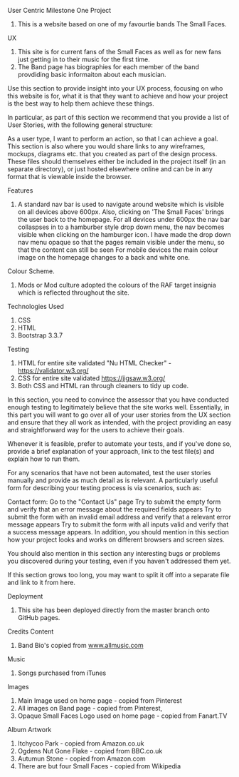 User Centric Milestone One Project

1. This is a website based on one of my favourtie bands The Small Faces. 

UX
1. This site is for current fans of the Small Faces as well as for new fans just getting in to their music for the first time.
2. The Band page has biographies for each member of the band provdiding basic informaiton about each musician.


Use this section to provide insight into your UX process, focusing on who this website is for, what it is that they want to achieve and how your project is the best way to help them achieve these things.

In particular, as part of this section we recommend that you provide a list of User Stories, with the following general structure:

As a user type, I want to perform an action, so that I can achieve a goal.
This section is also where you would share links to any wireframes, mockups, diagrams etc. that you created as part of the design process. These files should themselves either be included in the project itself (in an separate directory), or just hosted elsewhere online and can be in any format that is viewable inside the browser.

Features
1. A standard nav bar is used to navigate around website which is visible on all devices above 600px. Also, clicking on 'The Small Faces' brings the user back to the homepage.
For all devices under 600px the nav bar collaspses in to a hamburber style drop down menu, the nav becomes visible when clicking on the hamburger icon.
I have made the drop down nav menu opaque so that the pages remain visible under the menu, so that the content can still be seen
For mobile devices the main colour image on the homepage changes to a back and white one. 

Colour Scheme.
1. Mods or Mod culture adopted the colours of the RAF target insignia which is reflected throughout the site.

Technologies Used
1. CSS
2. HTML
3. Bootstrap 3.3.7

Testing
1. HTML for entire site validated  "Nu HTML Checker" - https://validator.w3.org/
2. CSS for entire site validated https://jigsaw.w3.org/
3. Both CSS and HTML ran through cleaners to tidy up code.

In this section, you need to convince the assessor that you have conducted enough testing to legitimately believe that the site works well. Essentially, in this part you will want to go over all of your user stories from the UX section and ensure that they all work as intended, with the project providing an easy and straightforward way for the users to achieve their goals.

Whenever it is feasible, prefer to automate your tests, and if you've done so, provide a brief explanation of your approach, link to the test file(s) and explain how to run them.

For any scenarios that have not been automated, test the user stories manually and provide as much detail as is relevant. A particularly useful form for describing your testing process is via scenarios, such as:

Contact form:
Go to the "Contact Us" page
Try to submit the empty form and verify that an error message about the required fields appears
Try to submit the form with an invalid email address and verify that a relevant error message appears
Try to submit the form with all inputs valid and verify that a success message appears.
In addition, you should mention in this section how your project looks and works on different browsers and screen sizes.

You should also mention in this section any interesting bugs or problems you discovered during your testing, even if you haven't addressed them yet.

If this section grows too long, you may want to split it off into a separate file and link to it from here.

Deployment
1. This site has been deployed directly from the master branch onto GitHub pages.

Credits
Content
1. Band Bio's copied from www.allmusic.com

Music
1. Songs purchased from iTunes

Images
1. Main Image used on home page - copied from Pinterest
2. All images on Band page - copied from Pinterest, 
3. Opaque Small Faces Logo used on home page - copied from Fanart.TV

Album Artwork
1. Itchycoo Park - copied from Amazon.co.uk
2. Ogdens Nut Gone Flake - copied from BBC.co.uk
3. Autumun Stone - copied from Amazon.com
4. There are but four Small Faces - copied from Wikipedia
